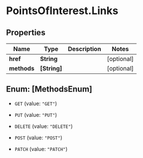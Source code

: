 # PointsOfInterest.Links

## Properties

Name | Type | Description | Notes
------------ | ------------- | ------------- | -------------
**href** | **String** |  | [optional] 
**methods** | **[String]** |  | [optional] 



## Enum: [MethodsEnum]


* `GET` (value: `"GET"`)

* `PUT` (value: `"PUT"`)

* `DELETE` (value: `"DELETE"`)

* `POST` (value: `"POST"`)

* `PATCH` (value: `"PATCH"`)




